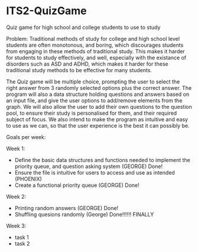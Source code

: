 # ITS2-QuizGame
Quiz game for high school and college students to use to study

Problem: Traditional methods of study for college and high school level students are often monotonous, and boring, which discourages students from engaging in these methods of traditional study. This makes it harder for students to study effectively, and well, especially with the existance of disorders such as ASD and ADHD, which makes it harder for these traditional study methods to be effective for many students.

The Quiz game will be multiple choice, prompting the user to select the right answer from 3 randomly selected options plus the correct answer. The program will also a data structure holding questions and answers based on an input file, and give the user options to add/remove elements from the graph. We will also allow the user to add their own questions to the question pool, to ensure their study is personalised for them, and their required subject of focus. We also intend to make the program as intuitive and easy to use as we can, so that the user experience is the best it can possibly be.

Goals per week:

Week 1:
  - Define the basic data structures and functions needed to implement the priority queue, and question asking system (GEORGE) Done!
  - Ensure the file is intuitive for users to access and use as intended (PHOENIX)
  - Create a functional priority queue (GEORGE) Done!


Week 2:
  - Printing random answers (GEORGE) Done!
  - Shuffling quesions randomly (George) Done!!!!!! FINALLY


Week 3:
  - task 1
  - task 2
